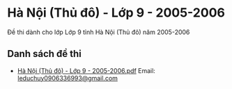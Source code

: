 # Hà Nội (Thủ đô) - Lớp 9 - 2005-2006

Đề thi dành cho lớp Lớp 9 tỉnh Hà Nội (Thủ đô) năm 2005-2006

## Danh sách đề thi

- [Hà Nội (Thủ đô) - Lớp 9 - 2005-2006.pdf](Hà%20Nội%20(Thủ%20đô)%20-%20Lớp%209%20-%202005-2006.pdf)
Email: leduchuy0906336993@gmail.com

